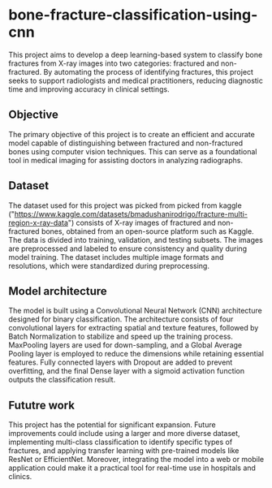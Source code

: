 # bone-fracture-classification-using-cnn
This project aims to develop a deep learning-based system to classify bone fractures from X-ray images into two categories: fractured and non-fractured.
By automating the process of identifying fractures, this project seeks to support radiologists and medical practitioners, reducing diagnostic time and improving accuracy in clinical settings.

## Objective
The primary objective of this project is to create an efficient and accurate model capable of distinguishing between fractured and non-fractured bones using computer vision techniques.
This can serve as a foundational tool in medical imaging for assisting doctors in analyzing radiographs.

## Dataset
The dataset used for this project was picked from picked from kaggle ("https://www.kaggle.com/datasets/bmadushanirodrigo/fracture-multi-region-x-ray-data") consists of X-ray images of fractured and non-fractured bones, obtained from an open-source platform such as Kaggle. 
The data is divided into training, validation, and testing subsets. The images are preprocessed and labeled to ensure consistency and quality during model training.
The dataset includes multiple image formats and resolutions, which were standardized during preprocessing.

## Model architecture
The model is built using a Convolutional Neural Network (CNN) architecture designed for binary classification. The architecture consists of four convolutional layers for extracting spatial and texture features, followed by Batch Normalization to stabilize and speed up the training process. MaxPooling layers are used for down-sampling, and a Global Average Pooling layer is employed to reduce the dimensions while retaining essential features. 
Fully connected layers with Dropout are added to prevent overfitting, and the final Dense layer with a sigmoid activation function outputs the classification result.

## Fututre work
This project has the potential for significant expansion. Future improvements could include using a larger and more diverse dataset, implementing multi-class classification to identify specific types of fractures, and applying transfer learning with pre-trained models like ResNet or EfficientNet.
Moreover, integrating the model into a web or mobile application could make it a practical tool for real-time use in hospitals and clinics.
